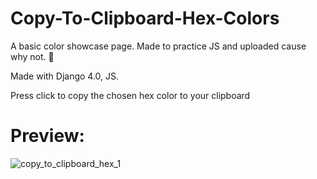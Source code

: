 # Copy-To-Clipboard-Hex-Colors

A basic color showcase page. Made to practice JS and uploaded cause why not. 🤷

Made with Django 4.0, JS.

Press click to copy the chosen hex color to your clipboard

# Preview:

![copy_to_clipboard_hex_1](https://user-images.githubusercontent.com/86254474/156938124-0d410bcf-880a-43e0-8a1b-365beabfa257.png)
